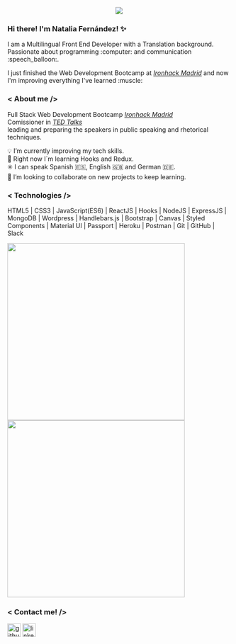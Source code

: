 <p align="center"> <img src="https://res.cloudinary.com/nataliafndz26/image/upload/v1611943672/Natalia_fern%C3%A1ndez_pe%C3%B1a_background_dhttx0.png"/> </p>

### Hi there! I'm Natalia Fernández! :sparkles:

<p> I am a Multilingual Front End Developer with a Translation background. Passionate about programming :computer: and communication :speech_balloon:.</p> 
 <p> I just finished the Web Development Bootcamp at <i><a href="https://www.ironhack.com/es">Ironhack Madrid</a></i> and now I'm improving everything I've learned :muscle: </p>
 
 ### < About me />
 
 Full Stack Web Development Bootcamp <i><a href="https://www.ironhack.com/es">Ironhack Madrid</a></i> </br>
 Comissioner in <i><a href="https://www.ted.com/">TED Talks</a></i> </br> leading and preparing the speakers in public speaking and rhetorical techniques.
 
:bulb: I’m currently improving my tech skills. </br>
🌱 Right now I´m learning Hooks and Redux. </br>
:eight_spoked_asterisk: I can speak Spanish :es:, English :gb: and German :de:. </br>
👯 I’m looking to collaborate on new projects to keep learning.

### < Technologies />

HTML5 | CSS3 | JavaScript(ES6) | ReactJS | Hooks | NodeJS | ExpressJS | MongoDB | Wordpress | Handlebars.js | Bootstrap | Canvas | Styled Components | Material UI | Passport | Heroku | Postman | Git | GitHub | Slack 

<a href="https://github.com/loretoavoces">
  <img align="center" width="400" src="https://github-readme-stats.vercel.app/api?username=nataliafndz26&show_icons=true&theme=nightowl" />
</a>
<a href="https://github.com/loretoavoces?tab=repositories">
  <img align="center" width="400" src="https://github-readme-stats.vercel.app/api/top-langs/?username=nataliafndz26&layout=compact&theme=nightowl" />
</a>

### < Contact me! />
<div>
<a href="https://github.com/nataliafndz26"><img src='https://simpleicons.org/icons/github.svg' alt='github' height='30'></a>
<a href="https://www.linkedin.com/in/natalia-fernandez-pena/"><img src='https://simpleicons.org/icons/linkedin.svg' alt='linkedin' height='30'></a>
</div>

<!--
**nataliafndz26/nataliafndz26** is a ✨ _special_ ✨ repository because its `README.md` (this file) appears on your GitHub profile.

Here are some ideas to get you started:

- 🔭 I’m currently working on ...
- 🌱 I’m currently learning ...
- 👯 I’m looking to collaborate on ...
- 🤔 I’m looking for help with ...
- 💬 Ask me about ...
- 📫 How to reach me: ...
- 😄 Pronouns: ...
- ⚡ Fun fact: ...
-->
